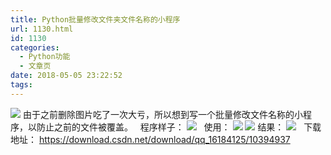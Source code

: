 ```yaml
---
title: Python批量修改文件夹文件名称的小程序
url: 1130.html
id: 1130
categories:
  - Python功能
  - 文章页
date: 2018-05-05 23:22:52
tags:
---
```


![](http://47.100.4.8/wp-content/uploads/2018/05/图片193.png) 由于之前删除图片吃了一次大亏，所以想到写一个批量修改文件名称的小程序，以防止之前的文件被覆盖。   程序样子： ![](http://47.100.4.8/wp-content/uploads/2018/05/QQ图片20180505232035.png)   使用： ![](http://47.100.4.8/wp-content/uploads/2018/05/QQ图片20180505232209.png) ![](http://47.100.4.8/wp-content/uploads/2018/05/QQ图片20180505232229.png) 结果： ![](http://47.100.4.8/wp-content/uploads/2018/05/QQ图片20180505232333.png)   下载地址： https://download.csdn.net/download/qq_16184125/10394937